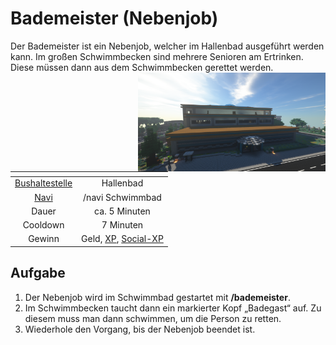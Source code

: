 # Bademeister (Nebenjob)
Der Bademeister ist ein Nebenjob, welcher im Hallenbad ausgeführt werden kann. Im großen Schwimmbecken sind mehrere Senioren am Ertrinken. Diese müssen dann aus dem Schwimmbecken gerettet werden. <img align="right" width="300" eight="150" src="../../../assets/image/orte/Schwimmbad.png">

| <!-- --> | <!-- --> |
| :-: | :-: |
| [Bushaltestelle](../../pages/öpnv/bus.md) | Hallenbad |
| [Navi](../../pages/allgemein/navigation.md) | /navi Schwimmbad |
| Dauer | ca. 5 Minuten |
| Cooldown | 7 Minuten |
| Gewinn | Geld, [XP](../../pages/allgemein/level.md), [Social-XP](../../pages/skills/social.md) |

## Aufgabe
1. Der Nebenjob wird im Schwimmbad gestartet mit **/bademeister**.
2. Im Schwimmbecken taucht dann ein markierter Kopf „Badegast“ auf. Zu diesem muss man dann schwimmen, um die Person zu retten.
3. Wiederhole den Vorgang, bis der Nebenjob beendet ist.
